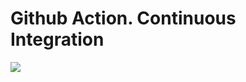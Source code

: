 # Github Action. Continuous Integration

![](https://github.com/OliaHrytsak/103702CICD/actions/workflows/maven-publish.yml/badge.svg)
